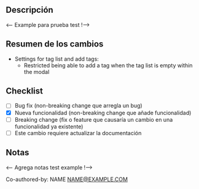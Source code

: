 ## Descripción

<-- Example para prueba test !-->

## Resumen de los cambios

- Settings for tag list and add tags:
  - Restricted being able to add a tag when the tag list is empty within the modal

## Checklist

- [ ] Bug fix (non-breaking change que arregla un bug)
- [x] Nueva funcionalidad (non-breaking change que añade funcionalidad)
- [ ] Breaking change (fix o feature que causaría un cambio en una funcionalidad ya existente)
- [ ] Este cambio requiere actualizar la documentación

## Notas

<-- Agrega notas test example !-->

Co-authored-by: NAME <NAME@EXAMPLE.COM>
